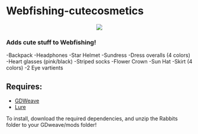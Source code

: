 # Webfishing-cutecosmetics

<p align="center"><img src="https://i.imgur.com/lLyhXj8.png"/></p>

### Adds cute stuff to Webfishing!
-Backpack
-Headphones
-Star Helmet
-Sundress
-Dress overalls (4 colors) 
-Heart glasses (pink/black)
-Striped socks
-Flower Crown
-Sun Hat
-Skirt (4 colors)
-2 Eye vartients

## Requires:
- [GDWeave](https://github.com/NotNite/GDWeave/tree/main)
- [Lure](https://github.com/Sulayre/WebfishingLure)


To install, download the required dependencies, and unzip the Rabbits folder to your GDweave/mods folder!
